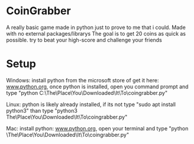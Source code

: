 # CoinGrabber
A really basic game made in python just to prove to me that i could.
Made with no external packages/librarys
The goal is to get 20 coins as quick as possible. try to beat your high-score and challenge your friends

# Setup

Windows: install python from the microsoft store of get it here: www.python.org, once python is installed, open you command prompt and type "python C:\The\Place\You\Downloaded\It\To\coingrabber.py"

Linux: python is likely already installed, if its not type "sudo apt install python3" than type "python3 The\Place\You\Downloaded\It\To\coingrabber.py"

Mac: install python: www.python.org, open your terminal and type "python \The\Place\You\Downloaded\It\To\coingrabber.py"
